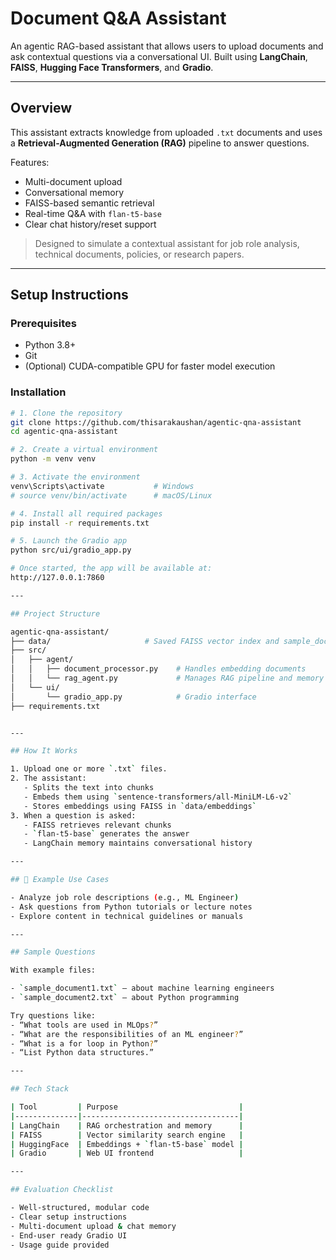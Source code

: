 # Document Q&A Assistant

An agentic RAG-based assistant that allows users to upload documents and ask contextual questions via a conversational UI. Built using **LangChain**, **FAISS**, **Hugging Face Transformers**, and **Gradio**.

---

## Overview

This assistant extracts knowledge from uploaded `.txt` documents and uses a **Retrieval-Augmented Generation (RAG)** pipeline to answer questions.

Features:
- Multi-document upload  
- Conversational memory  
- FAISS-based semantic retrieval  
- Real-time Q&A with `flan-t5-base`  
- Clear chat history/reset support

> Designed to simulate a contextual assistant for job role analysis, technical documents, policies, or research papers.

---

## Setup Instructions

### Prerequisites

- Python 3.8+
- Git
- (Optional) CUDA-compatible GPU for faster model execution

### Installation

```bash
# 1. Clone the repository
git clone https://github.com/thisarakaushan/agentic-qna-assistant
cd agentic-qna-assistant

# 2. Create a virtual environment
python -m venv venv

# 3. Activate the environment
venv\Scripts\activate           # Windows
# source venv/bin/activate      # macOS/Linux

# 4. Install all required packages
pip install -r requirements.txt

# 5. Launch the Gradio app
python src/ui/gradio_app.py

# Once started, the app will be available at:
http://127.0.0.1:7860

---

## Project Structure

agentic-qna-assistant/
├── data/                     # Saved FAISS vector index and sample_documents
├── src/
│   ├── agent/
│   │   ├── document_processor.py    # Handles embedding documents
│   │   └── rag_agent.py             # Manages RAG pipeline and memory
│   └── ui/
│       └── gradio_app.py            # Gradio interface
├── requirements.txt


---

## How It Works

1. Upload one or more `.txt` files.
2. The assistant:
   - Splits the text into chunks
   - Embeds them using `sentence-transformers/all-MiniLM-L6-v2`
   - Stores embeddings using FAISS in `data/embeddings`
3. When a question is asked:
   - FAISS retrieves relevant chunks
   - `flan-t5-base` generates the answer
   - LangChain memory maintains conversational history

---

## 📘 Example Use Cases

- Analyze job role descriptions (e.g., ML Engineer)
- Ask questions from Python tutorials or lecture notes
- Explore content in technical guidelines or manuals

---

## Sample Questions

With example files:

- `sample_document1.txt` — about machine learning engineers  
- `sample_document2.txt` — about Python programming

Try questions like:
- “What tools are used in MLOps?”
- “What are the responsibilities of an ML engineer?”
- “What is a for loop in Python?”
- “List Python data structures.”

---

## Tech Stack

| Tool         | Purpose                           |
|--------------|-----------------------------------|
| LangChain    | RAG orchestration and memory      |
| FAISS        | Vector similarity search engine   |
| HuggingFace  | Embeddings + `flan-t5-base` model |
| Gradio       | Web UI frontend                   |

---

## Evaluation Checklist

- Well-structured, modular code  
- Clear setup instructions  
- Multi-document upload & chat memory  
- End-user ready Gradio UI  
- Usage guide provided
